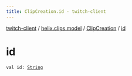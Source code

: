 ```yaml
---
title: ClipCreation.id - twitch-client
---
```


[twitch-client](../../index.html) / [helix.clips.model](../index.html) / [ClipCreation](index.html) / [id](./id.html)

# id

`val id: `[`String`](https://kotlinlang.org/api/latest/jvm/stdlib/kotlin/-string/index.html)